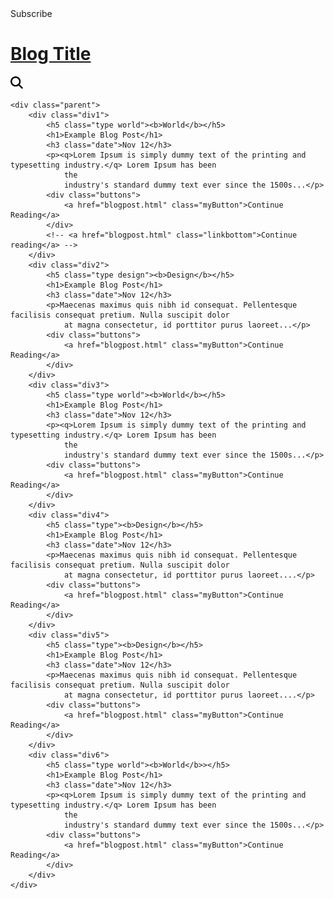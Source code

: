 <!DOCTYPE html>

<head>
    <link rel='stylesheet' type='text/css' href='css/main.css' />
</head>

<body>
    <div class="head">
        <a>Subscribe</a>
        <h1><u>Blog Title</u></h1>
        <img src="img/search.svg" height="20px" width="20px" />
    </div>

    <div class="parent">
        <div class="div1">
            <h5 class="type world"><b>World</b></h5>
            <h1>Example Blog Post</h1>
            <h3 class="date">Nov 12</h3>
            <p><q>Lorem Ipsum is simply dummy text of the printing and typesetting industry.</q> Lorem Ipsum has been
                the
                industry's standard dummy text ever since the 1500s...</p>
            <div class="buttons">
                <a href="blogpost.html" class="myButton">Continue Reading</a>
            </div>
            <!-- <a href="blogpost.html" class="linkbottom">Continue reading</a> -->
        </div>
        <div class="div2">
            <h5 class="type design"><b>Design</b></h5>
            <h1>Example Blog Post</h1>
            <h3 class="date">Nov 12</h3>
            <p>Maecenas maximus quis nibh id consequat. Pellentesque facilisis consequat pretium. Nulla suscipit dolor
                at magna consectetur, id porttitor purus laoreet...</p>
            <div class="buttons">
                <a href="blogpost.html" class="myButton">Continue Reading</a>
            </div>
        </div>
        <div class="div3">
            <h5 class="type world"><b>World</b></h5>
            <h1>Example Blog Post</h1>
            <h3 class="date">Nov 12</h3>
            <p><q>Lorem Ipsum is simply dummy text of the printing and typesetting industry.</q> Lorem Ipsum has been
                the
                industry's standard dummy text ever since the 1500s...</p>
            <div class="buttons">
                <a href="blogpost.html" class="myButton">Continue Reading</a>
            </div>
        </div>
        <div class="div4">
            <h5 class="type"><b>Design</b></h5>
            <h1>Example Blog Post</h1>
            <h3 class="date">Nov 12</h3>
            <p>Maecenas maximus quis nibh id consequat. Pellentesque facilisis consequat pretium. Nulla suscipit dolor
                at magna consectetur, id porttitor purus laoreet....</p>
            <div class="buttons">
                <a href="blogpost.html" class="myButton">Continue Reading</a>
            </div>
        </div>
        <div class="div5">
            <h5 class="type"><b>Design</b></h5>
            <h1>Example Blog Post</h1>
            <h3 class="date">Nov 12</h3>
            <p>Maecenas maximus quis nibh id consequat. Pellentesque facilisis consequat pretium. Nulla suscipit dolor
                at magna consectetur, id porttitor purus laoreet....</p>
            <div class="buttons">
                <a href="blogpost.html" class="myButton">Continue Reading</a>
            </div>
        </div>
        <div class="div6">
            <h5 class="type world"><b>World</b>></h5>
            <h1>Example Blog Post</h1>
            <h3 class="date">Nov 12</h3>
            <p><q>Lorem Ipsum is simply dummy text of the printing and typesetting industry.</q> Lorem Ipsum has been
                the
                industry's standard dummy text ever since the 1500s...</p>
            <div class="buttons">
                <a href="blogpost.html" class="myButton">Continue Reading</a>
            </div>
        </div>
    </div>
</body>
